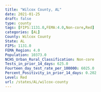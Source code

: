 ```yaml
---
title: "Wilcox County, AL"
date: 2021-01-25
draft: false
type: county
tags: [FIPS:1131.0,FEMA:4.0,Non-core,Red]
categories: [AL]
County: Wilcox County
State: AL
FIPS: 1131.0
FEMA_Region: 4.0
Population: 10373.0
NCHS_Urban_Rural_Classification: Non-core
Tests_in_prior_14_days: 625.0
Fourteen_day_test_rate_per_100000: 6025.0
Percent_Positivity_in_prior_14_days: 0.202
Level: Red
url: /states/AL/wilcox-county
---
```



